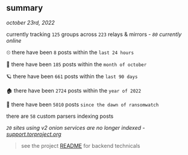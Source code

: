
## summary
_october 23rd, 2022_

currently tracking `125` groups across `223` relays & mirrors - _`80` currently online_

⏲ there have been `8` posts within the `last 24 hours`

🦈 there have been `185` posts within the `month of october`

🪐 there have been `661` posts within the `last 90 days`

🏚 there have been `2724` posts within the `year of 2022`

🦕 there have been `5010` posts `since the dawn of ransomwatch`

there are `58` custom parsers indexing posts

_`20` sites using v2 onion services are no longer indexed - [support.torproject.org](https://support.torproject.org/onionservices/v2-deprecation/)_

> see the project [README](https://github.com/joshhighet/ransomwatch#ransomwatch--) for backend technicals
